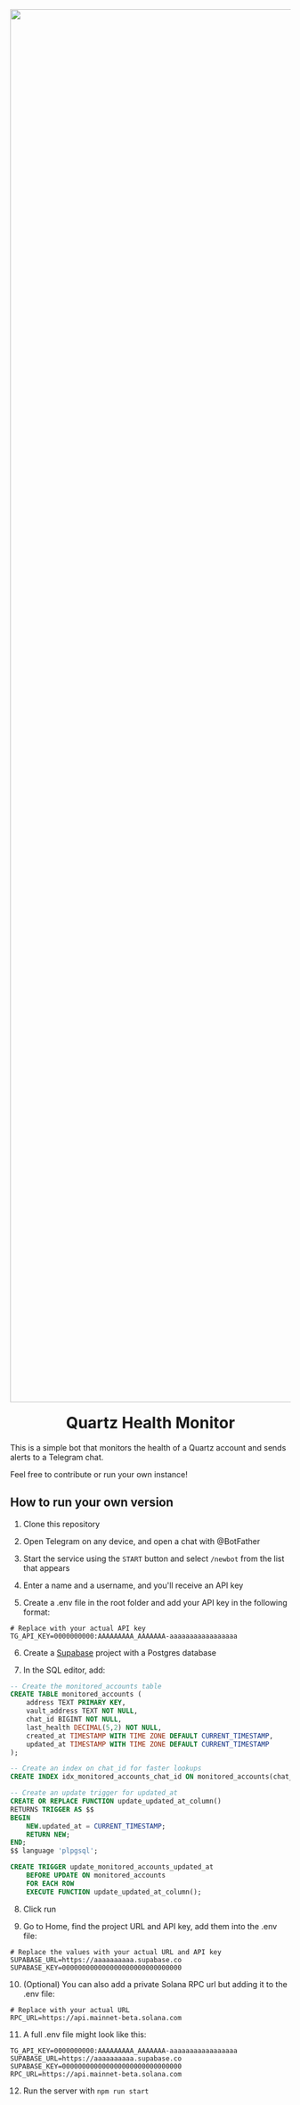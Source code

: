 <div align="center">
  <img width="2500" alt="Quartz" src="https://cdn.prod.website-files.com/65707af0f4af991289bbd432/670e37661cdb2314fe8ba469_logo-glow-banner.jpg" />

  <h1 style="margin-top:20px;">Quartz Health Monitor</h1>
</div>

This is a simple bot that monitors the health of a Quartz account and sends alerts to a Telegram chat.

Feel free to contribute or run your own instance!

## How to run your own version

1. Clone this repository

2. Open Telegram on any device, and open a chat with @BotFather
  
3. Start the service using the `START` button and select `/newbot` from the list that appears

4. Enter a name and a username, and you'll receive an API key

5. Create a .env file in the root folder and add your API key in the following format:

```
# Replace with your actual API key
TG_API_KEY=0000000000:AAAAAAAAA_AAAAAAA-aaaaaaaaaaaaaaaaa 
```

6. Create a [Supabase](https://supabase.com/) project with a Postgres database

7. In the SQL editor, add:

```SQL
-- Create the monitored_accounts table
CREATE TABLE monitored_accounts (
    address TEXT PRIMARY KEY,
    vault_address TEXT NOT NULL,
    chat_id BIGINT NOT NULL,
    last_health DECIMAL(5,2) NOT NULL,
    created_at TIMESTAMP WITH TIME ZONE DEFAULT CURRENT_TIMESTAMP,
    updated_at TIMESTAMP WITH TIME ZONE DEFAULT CURRENT_TIMESTAMP
);

-- Create an index on chat_id for faster lookups
CREATE INDEX idx_monitored_accounts_chat_id ON monitored_accounts(chat_id);

-- Create an update trigger for updated_at
CREATE OR REPLACE FUNCTION update_updated_at_column()
RETURNS TRIGGER AS $$
BEGIN
    NEW.updated_at = CURRENT_TIMESTAMP;
    RETURN NEW;
END;
$$ language 'plpgsql';

CREATE TRIGGER update_monitored_accounts_updated_at
    BEFORE UPDATE ON monitored_accounts
    FOR EACH ROW
    EXECUTE FUNCTION update_updated_at_column();
```

8. Click run

10. Go to Home, find the project URL and API key, add them into the .env file:

```
# Replace the values with your actual URL and API key
SUPABASE_URL=https://aaaaaaaaaa.supabase.co
SUPABASE_KEY=000000000000000000000000000000
```

10. (Optional) You can also add a private Solana RPC url but adding it to the .env file:
```
# Replace with your actual URL
RPC_URL=https://api.mainnet-beta.solana.com 
```

11. A full .env file might look like this:
```
TG_API_KEY=0000000000:AAAAAAAAA_AAAAAAA-aaaaaaaaaaaaaaaaa
SUPABASE_URL=https://aaaaaaaaaa.supabase.co
SUPABASE_KEY=000000000000000000000000000000
RPC_URL=https://api.mainnet-beta.solana.com 
```

12. Run the server with `npm run start`
